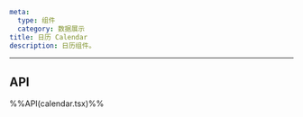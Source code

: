```yaml
meta:
  type: 组件
  category: 数据展示
title: 日历 Calendar
description: 日历组件。
```
---

<!--@include: ./__demo__/basic.md-->

## API

%%API(calendar.tsx)%%

